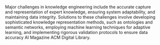 Major challenges in knowledge engineering include the accurate capture and representation of expert knowledge, ensuring system adaptability, and maintaining data integrity. Solutions to these challenges involve developing sophisticated knowledge representation methods, such as ontologies and semantic networks, employing machine learning techniques for adaptive learning, and implementing rigorous validation protocols to ensure data accuracy​ AI Magazine​​ ACM Digital Library​.